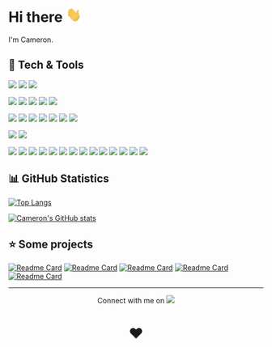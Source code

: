 

# Hi there <img src="https://raw.githubusercontent.com/CameronGuthrie/CameronGuthrie/main/assets/wave.gif" width="30px" height="30px" />

I'm Cameron.

## 🔧 Tech & Tools

<!-- https://github.com/simple-icons/simple-icons/blob/develop/slugs.md -->

![](https://img.shields.io/badge/OS-Windows-informational?style=flat&logo=Windows&logoColor=white&color=2bbc8a) ![](https://img.shields.io/badge/OS-MacOS-informational?style=flat&logo=Apple&logoColor=white&color=2bbc8a) ![](https://img.shields.io/badge/OS-Linux-informational?style=flat&logo=Linux&logoColor=white&color=2bbc8a)

![](https://img.shields.io/badge/IDE-VS_Code-informational?style=flat&logo=visualstudiocode) ![](https://img.shields.io/badge/IDE-Eclipse-informational?style=flat&logo=eclipse) ![](https://img.shields.io/badge/IDE-Spring_Tool_Suite-informational?style=flat&logo=spring&logoColor=white) ![](https://img.shields.io/badge/IDE-PyCharm-informational?style=flat&logo=pycharm&logoColor=white) ![](https://img.shields.io/badge/IDE-Sublime_Text-informational?style=flat&logo=sublimetext&logoColor=white)

![](https://img.shields.io/badge/Code-HTML_5-informational?style=flat&logo=HTML5&logoColor=white&color=cf4242) ![](https://img.shields.io/badge/Code-CSS_3-informational?style=flat&logo=CSS3&logoColor=white&color=cf4242) ![](https://img.shields.io/badge/Code-JavaScript-informational?style=flat&logo=Javascript&logoColor=white&color=cf4242) ![](https://img.shields.io/badge/Code-PHP-informational?style=flat&logo=php&logoColor=white&color=cf4242) ![](https://img.shields.io/badge/Code-Java-informational?style=flat&logo=java&logoColor=white&color=cf4242) ![](https://img.shields.io/badge/Code-Cucumber_Gherkin-informational?style=flat&logo=cucumber&logoColor=white&color=cf4242) ![](https://img.shields.io/badge/Code-Python-informational?style=flat&logo=python&logoColor=white&color=cf4242)

![](https://img.shields.io/badge/Cloud-AWS-informational?style=flat&logo=amazonaws&logoColor=white&color=34c258) ![](https://img.shields.io/badge/Cloud-Azure-informational?style=flat&logo=microsoftazure&logoColor=white&color=34c258)

![](https://img.shields.io/badge/Other-Node.js-informational?style=flat&logo=nodedotjs&logoColor=white&color=e88e2e) ![](https://img.shields.io/badge/Other-Express-informational?style=flat&logo=express&logoColor=white&color=e88e2e) ![](https://img.shields.io/badge/Other-Spring_Boot-informational?style=flat&logo=springboot&logoColor=white&color=e88e2e) ![](https://img.shields.io/badge/Other-Apache_Maven-informational?style=flat&logo=apachemaven&logoColor=white&color=e88e2e) ![](https://img.shields.io/badge/Other-JUnit-informational?style=flat&logo=junit5&logoColor=white&color=e88e2e) ![](https://img.shields.io/badge/Other-Selenium-informational?style=flat&logo=selenium&logoColor=white&color=e88e2e) ![](https://img.shields.io/badge/Other-SonarQube-informational?style=flat&logo=sonarqube&logoColor=white&color=e88e2e) ![](https://img.shields.io/badge/Other-JMeter-informational?style=flat&logo=apachejmeter&logoColor=white&color=e88e2e) ![](https://img.shields.io/badge/Other-Git-informational?style=flat&logo=git&logoColor=white&color=e88e2e) ![](https://img.shields.io/badge/Other-Bash-informational?style=flat&logo=gnubash&logoColor=white&color=e88e2e) ![](https://img.shields.io/badge/Other-PowerShell-informational?style=flat&logo=powershell&logoColor=white&color=e88e2e) ![](https://img.shields.io/badge/Other-MySQL-informational?style=flat&logo=mysql&logoColor=white&color=e88e2e) ![](https://img.shields.io/badge/Other-MongoDB-informational?style=flat&logo=mongodb&logoColor=white&color=e88e2e) ![](https://img.shields.io/badge/Other-Realm-informational?style=flat&logo=realm&logoColor=white&color=e88e2e)

## 📊 GitHub Statistics

[![Top Langs](https://github-readme-stats.vercel.app/api/top-langs/?username=cameronguthrie&langs_count=8&layout=compact)](https://github.com/anuraghazra/github-readme-stats)

[![Cameron's GitHub stats](https://github-readme-stats.vercel.app/api?username=cameronguthrie&count_private=true&show_icons=true&include_all_commits=true)](https://github.com/anuraghazra/github-readme-stats)


## ⭐ Some projects

[![Readme Card](https://github-readme-stats.vercel.app/api/pin/?username=cameronguthrie&repo=LBG-API)](https://github.com/CameronGuthrie/LBG-API) [![Readme Card](https://github-readme-stats.vercel.app/api/pin/?username=cameronguthrie&repo=To-Do-List)](https://github.com/CameronGuthrie/To-Do-List) [![Readme Card](https://github-readme-stats.vercel.app/api/pin/?username=CreatePresentationSchedule&repo=createpresentationschedule.github.io)](https://github.com/CreatePresentationSchedule/createpresentationschedule.github.io) [![Readme Card](https://github-readme-stats.vercel.app/api/pin/?username=SettlementNameGenerator&repo=SettlementNameGenerator.github.io)](https://github.com/SettlementNameGenerator/SettlementNameGenerator.github.io) [![Readme Card](https://github-readme-stats.vercel.app/api/pin/?username=HexGridGenerator&repo=HexGridGenerator.github.io)](https://github.com/HexGridGenerator/HexGridGenerator.github.io)

---

<div align="center">

Connect with me on <span > [<img src="https://content.linkedin.com/content/dam/me/business/en-us/amp/brand-site/v2/bg/LI-Logo.svg.original.svg" width="70" />][1] </span>

[1]: https://www.linkedin.com/in/guthrie-cameron

# ❤️

</div>